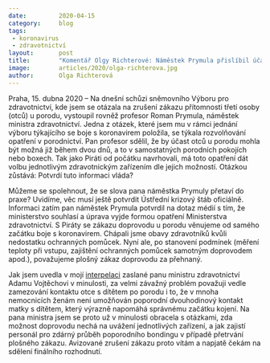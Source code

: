 ```yaml
---
date:         2020-04-15
category:     blog
tags:
 - koronavirus 
 - zdravotnictví
layout:       post
title:        "Komentář Olgy Richterové: Náměstek Prymula přislíbil účast otců u porodu už za dva dny, potvrdí to vláda?"
image:        articles/2020/olga-richterova.jpg
author:       Olga Richterová
--- 
```



Praha, 15. dubna 2020 – Na dnešní schůzi sněmovního Výboru pro zdravotnictví, kde jsem se otázala na zrušení zákazu přítomnosti třetí osoby (otců) u porodu, vystoupil rovněž profesor Roman Prymula, náměstek ministra zdravotnictví. Jedna z otázek, které jsem mu v rámci jednání výboru týkajícího se boje s koronavirem položila, se týkala rozvolňování opatření v porodnictví. Pan profesor sdělil, že by účast otců u porodu mohla být možná již během dvou dnů, a to v samostatných porodních pokojích nebo boxech. Tak jako Piráti od počátku navrhovali, má toto opatření dát volbu jednotlivým zdravotnickým zařízením dle jejich možností. Otázkou zůstává: Potvrdí tuto informaci vláda?

Můžeme se spolehnout, že se slova pana náměstka Prymuly přetaví do praxe? Uvidíme, věc musí ještě potvrdit Ústřední krizový štáb oficiálně. Informaci zatím pan náměstek Prymula potvrdil na dotaz médií s tím, že ministerstvo souhlasí a úprava vyjde formou opatření Ministerstva zdravotnictví. S Piráty se zákazu doprovodu u porodu věnujeme od samého začátku boje s koronavirem. Chápali jsme obavy zdravotníků kvůli nedostatku ochranných pomůcek. Nyní ale, po stanovení podmínek (měření teploty při vstupu, zajištění ochranných pomůcek samotným doprovodem apod.), považujeme plošný zákaz doprovodu za přehnaný. 

Jak jsem uvedla v mojí [interpelaci](https://www.pirati.cz/tiskove-zpravy/covid-19-porody-navstevy.html) zaslané panu ministru zdravotnictví Adamu Vojtěchovi v minulosti, za velmi závažný problém považuji vedle zamezování kontaktu otce s dítětem po porodu i to, že v mnoha nemocnicích ženám není  umožňován poporodní dvouhodinový kontakt matky s dítětem, který výrazně napomáhá správnému začátku kojení. Na pana ministra jsem se proto už v minulosti obracela s otázkami, zda možnost doprovodu nechá na uvážení jednotlivých zařízení, a jak zajistí personál pro zdárný průběh poporodního bondingu v případě přetrvání plošného zákazu. Avizované zrušení zákazu proto vítám a napjatě čekám na sdělení finálního rozhodnutí.
